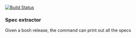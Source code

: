 [![Build Status](https://travis-ci.org/sks/spec_extractor.svg?branch=develop)](https://travis-ci.org/sks/spec_extractor)

### Spec extractor
Given a bosh release, the command can print out all the specs
